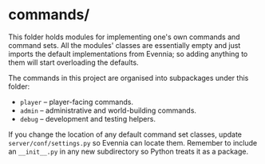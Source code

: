 # commands/

This folder holds modules for implementing one's own commands and
command sets. All the modules' classes are essentially empty and just
imports the default implementations from Evennia; so adding anything
to them will start overloading the defaults. 

The commands in this project are organised into subpackages under this
folder:

* ``player`` – player-facing commands.
* ``admin`` – administrative and world-building commands.
* ``debug`` – development and testing helpers.

If you change the location of any default command set classes, update
``server/conf/settings.py`` so Evennia can locate them. Remember to
include an ``__init__.py`` in any new subdirectory so Python treats it
as a package.
